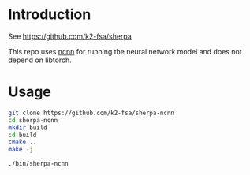 # Introduction

See <https://github.com/k2-fsa/sherpa>

This repo uses [ncnn](https://github.com/tencent/ncnn) for running the neural
network model and does not depend on libtorch.


# Usage

```bash
git clone https://github.com/k2-fsa/sherpa-ncnn
cd sherpa-ncnn
mkdir build
cd build
cmake ..
make -j

./bin/sherpa-ncnn
```

[ncnn]: https://github.com/tencent/ncnn

